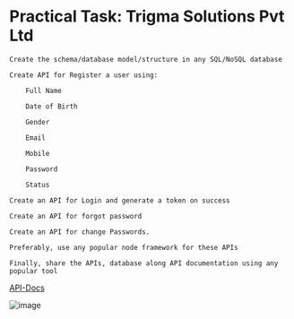 # Practical Task: Trigma Solutions Pvt Ltd

    Create the schema/database model/structure in any SQL/NoSQL database

    Create API for Register a user using:

        Full Name

        Date of Birth

        Gender

        Email

        Mobile

        Password

        Status

    Create an API for Login and generate a token on success

    Create an API for forgot password

    Create an API for change Passwords.

    Preferably, use any popular node framework for these APIs

    Finally, share the APIs, database along API documentation using any popular tool

[API-Docs](https://documenter.getpostman.com/view/12215254/UVR8pney#1b612da2-5c04-4883-a02e-93d9021be549)


![image](https://user-images.githubusercontent.com/52135717/146415213-d009e04b-b28b-4644-b5bc-2fabb3319b20.png)


